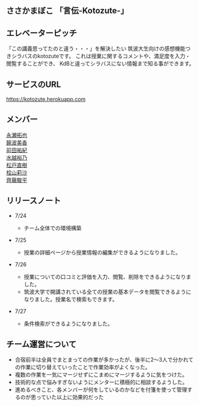 ## ささかまぼこ 「言伝-Kotozute-」

## エレベーターピッチ
「この講義思ってたのと違う・・・」を解決したい
    筑波大生向けの感想機能つきシラバスのkotozuteです。
    これは授業に関するコメントや、満足度を入力・閲覧することができ、
    KdBと違ってシラバスにない情報まで知る事ができます。

## サービスのURL
https://kotozute.herokuapp.com

## メンバー
[永瀬拓也](https://github.com/NagaTaku)  
[饒波美香](https://github.com/MikaNoha)  
[前田祐紀](https://github.com/YuukiMAEDA)  
[水越裕乃](https://github.com/NiwataN)  
[松戸直樹](https://github.com/naokimatsudo)  
[桧山莉沙](https://github.com/LisaHiyama)  
[齊藤駿平](https://github.com/pe50)  

## リリースノート
- 7/24  
  - チーム全体での環境構築

- 7/25
  - 授業の詳細ページから授業情報の編集ができるようになりました。

- 7/26
  - 授業についての口コミと評価を入力、閲覧、削除をできるようになりました。
  - 筑波大学で開講されている全ての授業の基本データを閲覧できるようになりました。授業名で検索もできます。

- 7/27
  - 条件検索ができるようになりました。

## チーム運営について
- 合宿前半は全員でまとまっての作業が多かったが、後半に2〜3人で分かれての作業に切り替えていったことで作業効率がよくなった。
- 複数の作業を一気にマージせずにこまめにマージするように気をつけた。
- 技術的な点で悩みすぎないようにメンターに積極的に相談するようした。
- 進めるべきこと、各メンバーが何をしているのかなどを付箋を使って管理するのが思っていた以上に効果的だった

